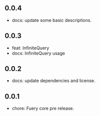 ## 0.0.4
- docs: update some basic descriptions.

## 0.0.3
- feat: InfiniteQuery
- docs: InfiniteQuery usage

## 0.0.2
- docs: update dependencies and license.

## 0.0.1
- chore: Fuery core pre release.

